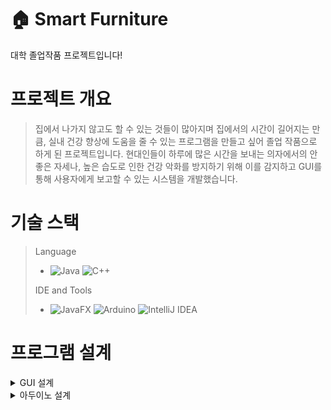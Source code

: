 # :house: Smart Furniture
대학 졸업작품 프로젝트입니다! 

# 프로젝트 개요
> 집에서 나가지 않고도 할 수 있는 것들이 많아지며 집에서의 시간이 길어지는 만큼, 실내 건강 향상에 도움을 줄 수 있는 프로그램을 만들고 싶어 졸업 작품으로 하게 된 프로젝트입니다. 현대인들이 하루에 많은 시간을 보내는 의자에서의 안 좋은 자세나, 높은 습도로 인한 건강 악화를 방지하기 위해 이를 감지하고 GUI를 통해 사용자에게 보고할 수 있는 시스템을 개발했습니다. 

# 기술 스택
> Language
> - ![Java](https://img.shields.io/badge/java-%23ED8B00.svg?style=for-the-badge&logo=openjdk&logoColor=white) ![C++](https://img.shields.io/badge/c++-%2300599C.svg?style=for-the-badge&logo=c%2B%2B&logoColor=white)
>
>  IDE and Tools
> - ![JavaFX](https://img.shields.io/badge/javafx-%23FF0000.svg?style=for-the-badge&logo=javafx&logoColor=white) ![Arduino](https://img.shields.io/badge/-Arduino-00979D?style=for-the-badge&logo=Arduino&logoColor=white) ![IntelliJ IDEA](https://img.shields.io/badge/IntelliJIDEA-000000.svg?style=for-the-badge&logo=intellij-idea&logoColor=white)

# 프로그램 설계

<details>
<summary>GUI 설계</summary>
<img src="https://github.com/user-attachments/assets/96b9ad5e-d33c-4c6f-81cb-d50a6f3c2f4c">
<img src="https://github.com/user-attachments/assets/17b3a265-db4b-4337-b28c-f28c4ae41d0b">
<img src="https://github.com/user-attachments/assets/a3311bf6-5468-4111-a9dc-2b83fb52cc18">
<img src="https://github.com/user-attachments/assets/afa1ffa2-d335-46ba-bdb2-23dd3cdb8df4">
</details>
<details>
<summary>아두이노 설계</summary>
<img src="https://github.com/user-attachments/assets/9c84e0e4-a26f-4f34-b20b-47ec4c8d16c8">
<img src="https://github.com/user-attachments/assets/3b596991-b868-4b00-9b82-eb597cffde78">
</details>

